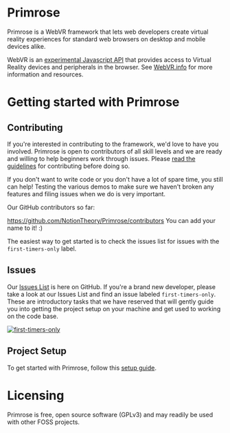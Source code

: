 # Primrose

Primrose is a WebVR framework that lets web developers create virtual reality experiences for standard web browsers on desktop and mobile devices alike.

WebVR is an [experimental Javascript API](https://developer.mozilla.org/en-US/docs/Web/API/WebVR_API) that provides access to Virtual Reality devices and peripherals in the browser. See [WebVR.info](https://webvr.info/) for more information and resources.


# Getting started with Primrose

## Contributing

If you're interested in contributing to the framework, we'd love to have you involved. Primrose is open to contributors of all skill levels and we are ready and willing to help beginners work through issues. Please [read the guidelines](https://github.com/NotionTheory/Primrose/blob/master/CONTRIBUTING.md) for contributing before doing so.

If you don't want to write code or you don't have a lot of spare time, you still can help! Testing the various demos to make sure we haven't broken any features and filing issues when we do is very important.

Our GitHub contributors so far:

https://github.com/NotionTheory/Primrose/contributors
You can add your name to it! :)

The easiest way to get started is to check the issues list for issues with the `first-timers-only` label.

## Issues

Our [Issues List](https://github.com/NotionTheory/Primrose/issues) is here on GitHub. If you're a brand new developer, please take a look at our Issues List and find an issue labeled `first-timers-only`. These are introductory tasks that we have reserved that will gently guide you into getting the project setup on your machine and get used to working on the code base.

<a href="http://www.firsttimersonly.com/"><img src="http://img.shields.io/badge/first--timers--only-friendly-blue.svg?style=flat-square" alt="first-timers-only"></a>

## Project Setup

To get started with Primrose, follow this <a href="https://github.com/NotionTheory/Primrose/wiki/Working-on-Primrose">setup guide</a>.

# Licensing

Primrose is free, open source software (GPLv3) and may readily be used with other FOSS projects.
